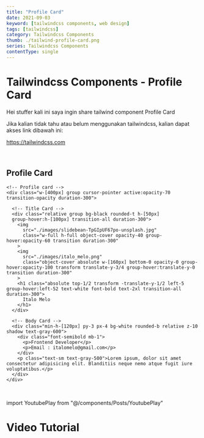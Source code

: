```yaml
---
title: "Profile Card"
date: 2021-09-03
keyword: [tailwindcss components, web design]
tags: [tailwindcss]
category: Tailwindcss Components
thumb: ./tailwind-profile-card.png
series: Tailwindcss Components
contentType: single
---
```


# Tailwindcss Components - Profile Card

Hei stuffer kali ini saya ingin share tailwind component Profile Card

Jika kalian tidak tahu atau belum menggunakan tailwindcss, kalian dapat akses link dibawah ini:

https://tailwindcss.com

<br/>

## Profile Card
```html:expose=true
<!-- Profile card -->
<div class="w-[400px] group cursor-pointer active:opacity-70 transition-opacity duration-300">

  <!-- Title Card -->
  <div class="relative group bg-black rounded-t h-[50px] 
  group-hover:h-[100px] transition-all duration-300">
    <img 
      src="./images/slidebean-TpGIpUF67po-unsplash.jpg"
      class="w-full h-full object-cover opacity-40 group-hover:opacity-60 transition duration-300"
    >
    <img 
      src="./images/italo_melo.png" 
      class="object-cover absolute w-[160px] bottom-0 opacity-0 group-hover:opacity-100 transform translate-y-3/4 group-hover:translate-y-0 transition duration-300"
    >
    <h1 class="absolute top-1/2 transform -translate-y-1/2 left-5 group-hover:left-52 text-white font-bold text-2xl transition-all duration-300">
      Italo Melo
    </h1>
  </div>

  <!-- Body Card -->
  <div class="min-h-[120px] py-3 px-4 bg-white rounded-b relative z-10 shadow text-gray-600">
    <div class="font-semibold mb-1">
      <p>Frontend Developer</p>
      <p>Email : italomelo@gmail.com</p>
    </div>
    <p class="text-sm text-gray-500">Lorem ipsum, dolor sit amet consectetur adipisicing elit. Blanditiis neque nemo atque fugit iure voluptatibus.</p>
  </div>
</div>
```

<br/>

import YoutubePlay from "@/components/Posts/YoutubePlay"

# Video Tutorial
<YoutubePlay id="tFcVQnka62k"/>